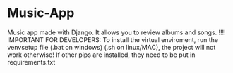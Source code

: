 # Music-App
Music app made with Django.
It allows you to review albums and songs.
!!!! IMPORTANT FOR DEVELOPERS:
To install the virtual enviroment, run the venvsetup file (.bat on windows) (.sh on linux/MAC), the project will not work otherwise!
If other pips are installed, they need to be put in requirements.txt
